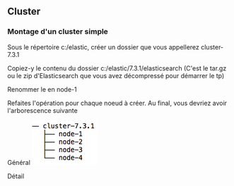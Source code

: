 ## Cluster
### Montage d'un cluster simple

Sous le répertoire c:/elastic, créer un dossier que vous appellerez cluster-7.3.1

Copiez-y le contenu du dossier c:/elastic/7.3.1/elasticsearch (C'est le tar.gz ou le zip d'Elasticsearch que vous avez décompressé pour démarrer le tp) 

Renommer le en node-1

Refaites l'opération pour chaque noeud à créer. Au final, vous devriez avoir l'arborescence suivante

Général
![Arorescence - vue globale](./img/arbo-general.png)

Détail


